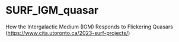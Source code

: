# SURF_IGM_quasar
How the Intergalactic Medium (IGM) Responds to Flickering Quasars (https://www.cita.utoronto.ca/2023-surf-projects/)
